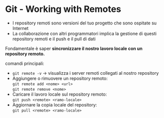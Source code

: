 # Git - Working with Remotes

* I repository remoti sono versioni del tuo progetto che sono ospitate su Internet  
* La collaborazione con altri programmatori implica la gestione di questi repository remoti e il push e il pull di dati

Fondamentale è saper **sincronizzare il nostro lavoro locale con un repository remoto.**

comandi principali:

- `git remote -v` → visualizza i server remoti collegati al nostro repository  
- Aggiungere o rimuovere un repository remoto:  
  `git remote add <nome> <url>`  
  `git remote remove <nome>`  
- Caricare il lavoro locale sul repository remoto:  
  `git push <remote> <ramo-locale>`  
- Aggiornare la copia locale del repository:  
  `git pull <remote> <ramo-locale>`
